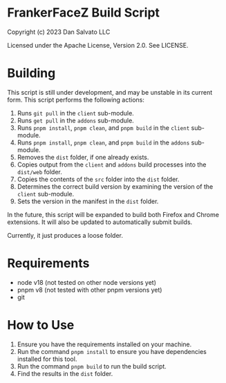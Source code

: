 FrankerFaceZ Build Script
=========================

Copyright (c) 2023 Dan Salvato LLC

Licensed under the Apache License, Version 2.0. See LICENSE.


Building
========

This script is still under development, and may be unstable in its current
form. This script performs the following actions:

1. Runs `git pull` in the `client` sub-module.
2. Runs `get pull` in the `addons` sub-module.
3. Runs `pnpm install`, `pnpm clean`, and `pnpm build` in the `client` sub-module.
4. Runs `pnpm install`, `pnpm clean`, and `pnpm build` in the `addons` sub-module.
5. Removes the `dist` folder, if one already exists.
6. Copies output from the `client` and `addons` build processes into the `dist/web` folder.
7. Copies the contents of the `src` folder into the `dist` folder.
8. Determines the correct build version by examining the version of the `client` sub-module.
9. Sets the version in the manifest in the `dist` folder.

In the future, this script will be expanded to build both Firefox and Chrome extensions.
It will also be updated to automatically submit builds.

Currently, it just produces a loose folder.


Requirements
============
* node v18 (not tested on other node versions yet)
* pnpm v8 (not tested with other pnpm versions yet)
* git

How to Use
==========
1. Ensure you have the requirements installed on your machine.
2. Run the command `pnpm install` to ensure you have dependencies installed for this tool.
3. Run the command `pnpm build` to run the build script.
4. Find the results in the `dist` folder.
